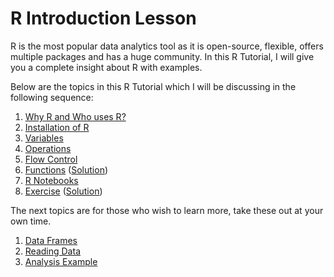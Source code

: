 # R Introduction Lesson

R is the most popular data analytics tool as it is open-source, flexible, offers multiple packages and has a huge community. In this R Tutorial, I will give you a complete insight about R with examples.

Below are the topics in this R Tutorial which I will be discussing in the following sequence:

1. [Why R and Who uses R?](./01_whywho.md)
2. [Installation of R](./02_setup.md)
3. [Variables](./03_variables.md)
4. [Operations](./04_operations.md)
5. [Flow Control](./05_flow.md)
6. [Functions](./06_functions.md) ([Solution](./solution/functions.R))
7. [R Notebooks](./11_rnotebooks.Rmd)
8. [Exercise](./10_rr.Rmd) ([Solution](./solution/IRR.R))

The next topics are for those who wish to learn more, take these out at your own time.

1. [Data Frames](./07_df.md)
2. [Reading Data](./08_read.md)
3. [Analysis Example](./09_analysis.md)
